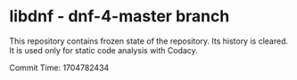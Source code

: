 # libdnf - dnf-4-master branch

This repository contains frozen state of the repository.
Its history is cleared. It is used only for static code
analysis with Codacy.

Commit Time: 1704782434